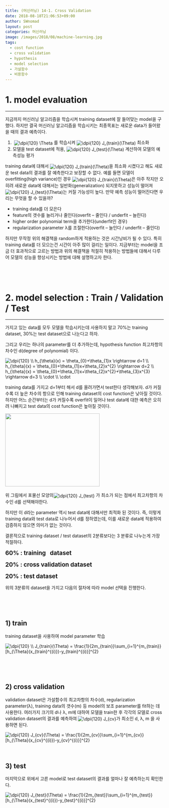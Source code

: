 ```yaml
---
title: (머신러닝) 14-1. Cross Validation
date: 2018-08-18T21:06:53+09:00
author: SWnomad
layout: post
categories: 머신러닝
image: /images/2018/08/machine-learning.jpg
tags:
  - cost function
  - cross validation
  - hypothesis
  - model selection
  - 가설함수
  - 비용함수
---
```

# **1. model evaluation**

* * *

지금까지 머신러닝 알고리즘을 학습시켜 training dataset에 잘 들어맞는 model을 구했다. 하지만 결국 머신러닝 알고리즘을 학습시키는 최종목표는 새로운 data가 들어왔을 때의 결과 예측이다.

  1.  <img src="https://latex.codecogs.com/gif.latex?\dpi{120}&space;\Theta" alt="\dpi{120} \Theta" align="absmiddle" /> 를 학습시켜 <img src="https://latex.codecogs.com/gif.latex?\dpi{120}&space;J_{train}(\Theta)" alt="\dpi{120} J_{train}(\Theta)" align="absmiddle" /> 최소화
  2. 모델을 test dataset에 적용, <img src="https://latex.codecogs.com/gif.latex?\dpi{120}&space;J_{test}(\Theta)" alt="\dpi{120} J_{test}(\Theta)" align="absmiddle" /> 계산하여 모델의 예측성능 평가

training data에 대해서 <img src="https://latex.codecogs.com/gif.latex?\dpi{120}&space;J_{train}(\Theta)" alt="\dpi{120} J_{train}(\Theta)" align="absmiddle" />을 최소화 시켰다고 해도 새로운 test data의 결과를 잘 예측한다고 보장할 수 없다. 예를 들면 모델이 overfitting(high variance)인 경우 <img src="https://latex.codecogs.com/gif.latex?\dpi{120}&space;J_{train}(\Theta)" alt="\dpi{120} J_{train}(\Theta)" align="absmiddle" />은 아주 작지만 오히려 새로운 data에 대해서는 일반화(generalization) 되지못하고 성능이 떨어져 <img src="https://latex.codecogs.com/gif.latex?\dpi{120}&space;J_{test}(\Theta)" alt="\dpi{120} J_{test}(\Theta)" align="absmiddle" />는 커질 가능성이 높다. 만약 예측 성능이 떨어진다면 우리는 무엇을 할 수 있을까?

  * training data를 더 모은다
  * feature의 갯수를 늘리거나 줄인다(overfit &#8211; 줄인다 / underfit &#8211; 늘린다)
  * higher order polynomial term을 추가한다(underfit인 경우)
  * regularization parameter λ를 조절한다(overfit &#8211; 늘인다 / underfit &#8211; 줄인다)

하지만 무작정 위의 해결책을 random하게 적용하는 것은 시간낭비가 될 수 있다. 특히 training data를 더 모으는건 시간이 아주 많이 걸리는 일이다. 지금부터는 model을 조금 더 효과적으로 고르는 방법과 위의 해결책을 적절히 적용하는 방법들에 대해서 다루어 모델의 성능을 향상시키는 방법에 대해 설명하고자 한다.

&nbsp;

&nbsp;

# **2. model selection : Train / Validation / Test**

* * *

가지고 있는 data를 모두 모델을 학습시키는데 사용하지 말고 70%는 training dataset, 30%는 test dataset으로 나눈다고 하자.

그리고 우리는 하나의 parameter를 더 추가하는데, hypothesis function 최고차항의 차수인 d(degree of polynomial) 이다.

<img src="https://latex.codecogs.com/gif.latex?\dpi{120}&space;\\&space;h_{\theta}(x)&space;=&space;\theta_{0}+\theta_{1}x&space;\rightarrow&space;d=1&space;\\&space;h_{\theta}(x)&space;=&space;\theta_{0}+\theta_{1}x+\theta_{2}x^{2}&space;\rightarrow&space;d=2&space;\\&space;h_{\theta}(x)&space;=&space;\theta_{0}+\theta_{1}x+\theta_{2}x^{2}+\theta_{3}x^{3}&space;\rightarrow&space;d=3&space;\\&space;\cdot&space;\\&space;\cdot" alt="\dpi{120} \\ h_{\theta}(x) = \theta_{0}+\theta_{1}x \rightarrow d=1 \\ h_{\theta}(x) = \theta_{0}+\theta_{1}x+\theta_{2}x^{2} \rightarrow d=2 \\ h_{\theta}(x) = \theta_{0}+\theta_{1}x+\theta_{2}x^{2}+\theta_{3}x^{3} \rightarrow d=3 \\ \cdot \\ \cdot" align="absmiddle" /> 

training data를 가지고 d=1부터 해서 d를 올려가면서 test한다 생각해보자. d가 커질수록 더 높은 차수의 항으로 인해 training dataset의 cost function은 낮아질 것이다. 하지만 어느 순간부터는 d가 커질수록 overfit이 일어나 test data에 대한 예측은 오히려 나빠지고 test data의 cost function은 높아질 것이다.

<img class="aligncenter size-medium wp-image-533" src="/images/2018/08/no-name-74-300x232.png" alt="" width="300" height="232" srcset="/images/2018/08/no-name-74-300x232.png 300w, /images/2018/08/no-name-74.png 548w" sizes="(max-width: 300px) 100vw, 300px" /> 

위 그림에서 포물선 모양의<img src="https://latex.codecogs.com/gif.latex?\dpi{120}&space;J_{test}" alt="\dpi{120} J_{test}" align="absmiddle" /> 가 최소가 되는 점에서 최고차항의 차수인 d를 선택해야한다.

하지만 이 d라는 parameter 역시 test data에 대해서만 최적화 된 것이다. 즉, 이렇게 training data와 test data로 나누어서 d를 정하였는데, 이를 새로운 data에 적용하여 검증하지 않으면 의미가 없는 것이다.

결론적으로 training dataset / test dataset의 2분류보다는 3 분류로 나누는게 가장 적절하다.

<span style="font-size: 14pt;"><strong>60% : training   dataset</strong></span>

<span style="font-size: 14pt;"><strong>20% : cross validation dataset</strong></span>

<span style="font-size: 14pt;"><strong>20% : test dataset</strong></span>

위의 3분류의 dataset을 가지고 다음의 절차에 따라 model 선택을 진행한다.

&nbsp;

&nbsp;

## **1) train**

training dataset을 사용하여 model parameter 학습

<img src="https://latex.codecogs.com/gif.latex?\dpi{120}&space;\\&space;J_{train}(\Theta)&space;=&space;\frac{1}{2m_{train}}\sum_{i=1}^{m_{train}}[h_{\Theta}(x_{train}^{(i)})-y_{train}^{(i)}]^{2}" alt="\dpi{120} \\ J_{train}(\Theta) = \frac{1}{2m_{train}}\sum_{i=1}^{m_{train}}[h_{\Theta}(x_{train}^{(i)})-y_{train}^{(i)}]^{2}" align="absmiddle" /> 

&nbsp;

&nbsp;

## **2) cross validation**

validation dataset은 가설함수의 최고차항의 차수(d), regularization parameter(λ), training data의 갯수(m) 등 model의 보조 parameter를 fit하는 데 사용한다. 여러가지 크기의 d나 λ, m에 대하여 모델을 train한 후 각각의 모델로 cross validation dataset의 결과를 예측하여 <img src="https://latex.codecogs.com/gif.latex?\dpi{120}&space;J_{cv}" alt="\dpi{120} J_{cv}" align="absmiddle" />가 최소인 d, λ, m 을 사용하면 된다.

<img src="https://latex.codecogs.com/gif.latex?\dpi{120}&space;J_{cv}(\Theta)&space;=&space;\frac{1}{2m_{cv}}\sum_{i=1}^{m_{cv}}[h_{\Theta}(x_{cv}^{(i)})-y_{cv}^{(i)}]^{2}" alt="\dpi{120} J_{cv}(\Theta) = \frac{1}{2m_{cv}}\sum_{i=1}^{m_{cv}}[h_{\Theta}(x_{cv}^{(i)})-y_{cv}^{(i)}]^{2}" align="absmiddle" /> 

&nbsp;

## 

## **3) test**

마지막으로 위에서 고른 model로 test dataset의 결과를 얼마나 잘 예측하는지 확인한다.

<img src="https://latex.codecogs.com/gif.latex?\dpi{120}&space;J_{test}(\Theta)&space;=&space;\frac{1}{2m_{test}}\sum_{i=1}^{m_{test}}[h_{\Theta}(x_{test}^{(i)})-y_{test}^{(i)}]^{2}" alt="\dpi{120} J_{test}(\Theta) = \frac{1}{2m_{test}}\sum_{i=1}^{m_{test}}[h_{\Theta}(x_{test}^{(i)})-y_{test}^{(i)}]^{2}" align="absmiddle" />